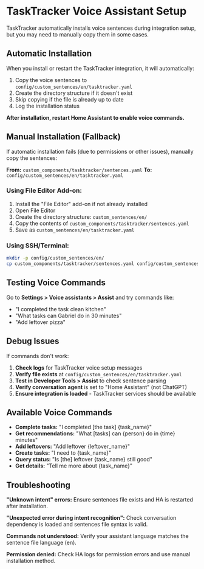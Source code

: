 # TaskTracker Voice Assistant Setup

TaskTracker automatically installs voice sentences during integration setup, but you may need to manually copy them in some cases.

## Automatic Installation

When you install or restart the TaskTracker integration, it will automatically:

1. Copy the voice sentences to `config/custom_sentences/en/tasktracker.yaml`
2. Create the directory structure if it doesn't exist
3. Skip copying if the file is already up to date
4. Log the installation status

**After installation, restart Home Assistant to enable voice commands.**

## Manual Installation (Fallback)

If automatic installation fails (due to permissions or other issues), manually copy the sentences:

**From:** `custom_components/tasktracker/sentences.yaml`
**To:** `config/custom_sentences/en/tasktracker.yaml`

### Using File Editor Add-on:
1. Install the "File Editor" add-on if not already installed
2. Open File Editor
3. Create the directory structure: `custom_sentences/en/`
4. Copy the contents of `custom_components/tasktracker/sentences.yaml`
5. Save as `custom_sentences/en/tasktracker.yaml`

### Using SSH/Terminal:
```bash
mkdir -p config/custom_sentences/en/
cp custom_components/tasktracker/sentences.yaml config/custom_sentences/en/tasktracker.yaml
```

## Testing Voice Commands

Go to **Settings > Voice assistants > Assist** and try commands like:
- "I completed the task clean kitchen"
- "What tasks can Gabriel do in 30 minutes"
- "Add leftover pizza"

## Debug Issues

If commands don't work:

1. **Check logs** for TaskTracker voice setup messages
2. **Verify file exists** at `config/custom_sentences/en/tasktracker.yaml`
3. **Test in Developer Tools > Assist** to check sentence parsing
4. **Verify conversation agent** is set to "Home Assistant" (not ChatGPT)
5. **Ensure integration is loaded** - TaskTracker services should be available

## Available Voice Commands

- **Complete tasks:** "I completed [the task] {task_name}"
- **Get recommendations:** "What [tasks] can {person} do in {time} minutes"
- **Add leftovers:** "Add leftover {leftover_name}"
- **Create tasks:** "I need to {task_name}"
- **Query status:** "Is [the] leftover {task_name} still good"
- **Get details:** "Tell me more about {task_name}"

## Troubleshooting

**"Unknown intent" errors:** Ensure sentences file exists and HA is restarted after installation.

**"Unexpected error during intent recognition":** Check conversation dependency is loaded and sentences file syntax is valid.

**Commands not understood:** Verify your assistant language matches the sentence file language (en).

**Permission denied:** Check HA logs for permission errors and use manual installation method.